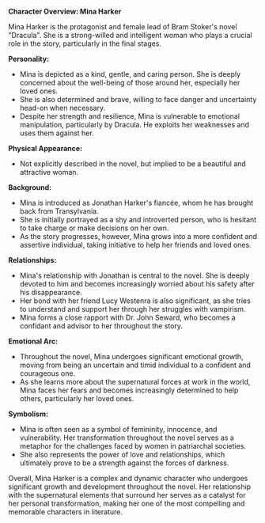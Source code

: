 **Character Overview: Mina Harker**

Mina Harker is the protagonist and female lead of Bram Stoker's novel "Dracula". She is a strong-willed and intelligent woman who plays a crucial role in the story, particularly in the final stages.

**Personality:**

* Mina is depicted as a kind, gentle, and caring person. She is deeply concerned about the well-being of those around her, especially her loved ones.
* She is also determined and brave, willing to face danger and uncertainty head-on when necessary.
* Despite her strength and resilience, Mina is vulnerable to emotional manipulation, particularly by Dracula. He exploits her weaknesses and uses them against her.

**Physical Appearance:**

* Not explicitly described in the novel, but implied to be a beautiful and attractive woman.

**Background:**

* Mina is introduced as Jonathan Harker's fiancée, whom he has brought back from Transylvania.
* She is initially portrayed as a shy and introverted person, who is hesitant to take charge or make decisions on her own.
* As the story progresses, however, Mina grows into a more confident and assertive individual, taking initiative to help her friends and loved ones.

**Relationships:**

* Mina's relationship with Jonathan is central to the novel. She is deeply devoted to him and becomes increasingly worried about his safety after his disappearance.
* Her bond with her friend Lucy Westenra is also significant, as she tries to understand and support her through her struggles with vampirism.
* Mina forms a close rapport with Dr. John Seward, who becomes a confidant and advisor to her throughout the story.

**Emotional Arc:**

* Throughout the novel, Mina undergoes significant emotional growth, moving from being an uncertain and timid individual to a confident and courageous one.
* As she learns more about the supernatural forces at work in the world, Mina faces her fears and becomes increasingly determined to help others, particularly her loved ones.

**Symbolism:**

* Mina is often seen as a symbol of femininity, innocence, and vulnerability. Her transformation throughout the novel serves as a metaphor for the challenges faced by women in patriarchal societies.
* She also represents the power of love and relationships, which ultimately prove to be a strength against the forces of darkness.

Overall, Mina Harker is a complex and dynamic character who undergoes significant growth and development throughout the novel. Her relationship with the supernatural elements that surround her serves as a catalyst for her personal transformation, making her one of the most compelling and memorable characters in literature.